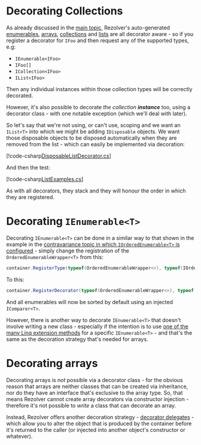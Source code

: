 ﻿# Decorating Collections

As already discussed in the [main topic](../decorators.md), Rezolver's auto-generated
[enumerables](../enumerables.md), 
[arrays](../arrays-lists-collections/arrays.md),
[collections](../arrays-lists-collections/collections.md) and 
[lists](../arrays-lists-collections/lists.md) are all decorator aware - so if you register a decorator
for `IFoo` and then request any of the supported types, e.g:

- `IEnumerable<IFoo>`
- `IFoo[]`
- `ICollection<IFoo>`
- `IList<IFoo>`

Then any individual instances within those collection types will be correctly decorated.

However, it's also possible to decorate *the collection __instance__* too, using a decorator class - with one
notable exception (which we'll deal with later).

So let's say that we're not using, or can't use, scoping and we want an `IList<T>` into which we might 
be adding `IDisposable` objects.  We want those disposable objects to be disposed automatically when they 
are removed from the list - which can easily be implemented via decoration:

[!code-csharp[DisposableListDecorator.cs](../../../../../test/Rezolver.Tests.Examples/Types/DisposableListDecorator.cs#example)]

And then the test:

[!code-csharp[ListExamples.cs](../../../../../test/Rezolver.Tests.Examples/ListExamples.cs#example10)]

As with all decorators, they stack and they will honour the order in which they are registered.

# Decorating `IEnumerable<T>`

Decorating `IEnumerable<T>` can be done in a similar way to that shown in the example in the 
[contravariance topic in which `IOrderedEnumerable<T>` is configured](../contravariance.md#injecting-icomparert) -
simply change the registration of the `OrderedEnumerableWrapper<T>` from this:

```cs
container.RegisterType(typeof(OrderedEnumerableWrapper<>), typeof(IOrderedEnumerable<>));
```

To this:

```cs
container.RegisterDecorator(typeof(OrderedEnumerableWrapper<>), typeof(IEnumerable<>));
```

And all enumerables will now be sorted by default using an injected `IComparer<T>`.

However, there is another way to decorate `IEnumerable<T>` that doesn't involve writing a new class - especially
if the intention is to use [one of the many Linq extension methods](xref:System.Linq.Enumerable) for a specific
`IEnumerable<T>` - and that's the same as the decoration strategy that's needed for arrays.

# Decorating arrays

Decorating arrays is *not* possible via a decorator class - for the obvious reason that arrays are neither
classes that can be created via inheritance, nor do they have an interface that's exclusive to the array
type.  So, that means Rezolver cannot create array decorators via constructor injection - therefore
it's not possible to *write* a class that can decorate an array.

Instead, Rezolver offers another decoration strategy - [decorator delegates](delegates.md) - which allow you to
alter the object that is produced by the container before it's returned to the caller (or injected into another
object's constructor or whatever).

